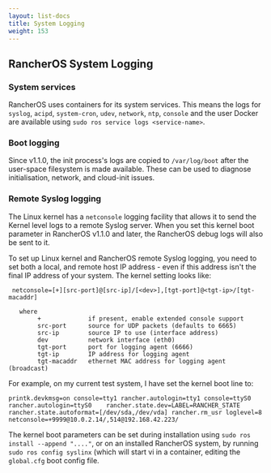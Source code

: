 ```yaml
---
layout: list-docs
title: System Logging
weight: 153
---
```


## RancherOS System Logging

### System services

RancherOS uses containers for its system services. This means the logs for `syslog`, `acipd`, `system-cron`, `udev`, `network`, `ntp`, `console` and the user Docker are available using `sudo ros service logs <service-name>`.

### Boot logging

Since v1.1.0, the init process's logs are copied to `/var/log/boot` after the user-space filesystem is made available. These can be used to diagnose initialisation, network, and cloud-init issues.

### Remote Syslog logging

The Linux kernel has a `netconsole` logging facility that allows it to send the Kernel level logs to a remote Syslog server.
When you set this kernel boot parameter in RancherOS v1.1.0 and later, the RancherOS debug logs will also be sent to it.

To set up Linux kernel and RancherOS remote Syslog logging, you need to set both a local, and remote host IP address - even if this address isn't the final IP address of your system. The kernel setting looks like:

```
 netconsole=[+][src-port]@[src-ip]/[<dev>],[tgt-port]@<tgt-ip>/[tgt-macaddr]

   where
        +             if present, enable extended console support
        src-port      source for UDP packets (defaults to 6665)
        src-ip        source IP to use (interface address)
        dev           network interface (eth0)
        tgt-port      port for logging agent (6666)
        tgt-ip        IP address for logging agent
        tgt-macaddr   ethernet MAC address for logging agent (broadcast)
```

For example, on my current test system, I have set the kernel boot line to:


```
printk.devkmsg=on console=tty1 rancher.autologin=tty1 console=ttyS0 rancher.autologin=ttyS0    rancher.state.dev=LABEL=RANCHER_STATE rancher.state.autoformat=[/dev/sda,/dev/vda] rancher.rm_usr loglevel=8 netconsole=+9999@10.0.2.14/,514@192.168.42.223/
```

The kernel boot parameters can be set during installation using `sudo ros install --append "...."`, or on an installed RancherOS system,  by running `sudo ros config syslinx` (which will start vi in a container, editing the `global.cfg` boot config file.
